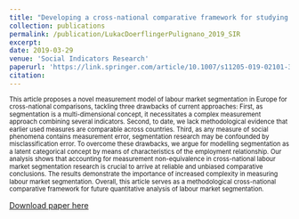 ```yaml
---
title: "Developing a cross-national comparative framework for studying labour market segmentation: measurement equivalence with latent class analysis"
collection: publications
permalink: /publication/LukacDoerflingerPulignano_2019_SIR
excerpt: 
date: 2019-03-29
venue: 'Social Indicators Research'
paperurl: 'https://link.springer.com/article/10.1007/s11205-019-02101-3'
citation: 
---
```

<span style="font-size:0.8em; line-height: 1.2em; display: block;">This article proposes a novel measurement model of labour market segmentation in Europe for cross-national comparisons, tackling three drawbacks of current approaches: First, as segmentation is a multi-dimensional concept, it necessitates a complex measurement approach combining several indicators. Second, to date, we lack methodological evidence that earlier used measures are comparable across countries. Third, as any measure of social phenomena contains measurement error, segmentation research may be confounded by misclassification error. To overcome these drawbacks, we argue for modelling segmentation as a latent categorical concept by means of characteristics of the employment relationship. Our analysis shows that accounting for measurement non-equivalence in cross-national labour market segmentation research is crucial to arrive at reliable and unbiased comparative conclusions. The results demonstrate the importance of increased complexity in measuring labour market segmentation. Overall, this article serves as a methodological cross-national comparative framework for future quantitative analysis of labour market segmentation.</span>


[Download paper here](https://www.researchgate.net/publication/331440649_Developing_a_Cross-National_Comparative_Framework_for_Studying_Labour_Market_Segmentation_Measurement_Equivalence_with_Latent_Class_Analysis)
